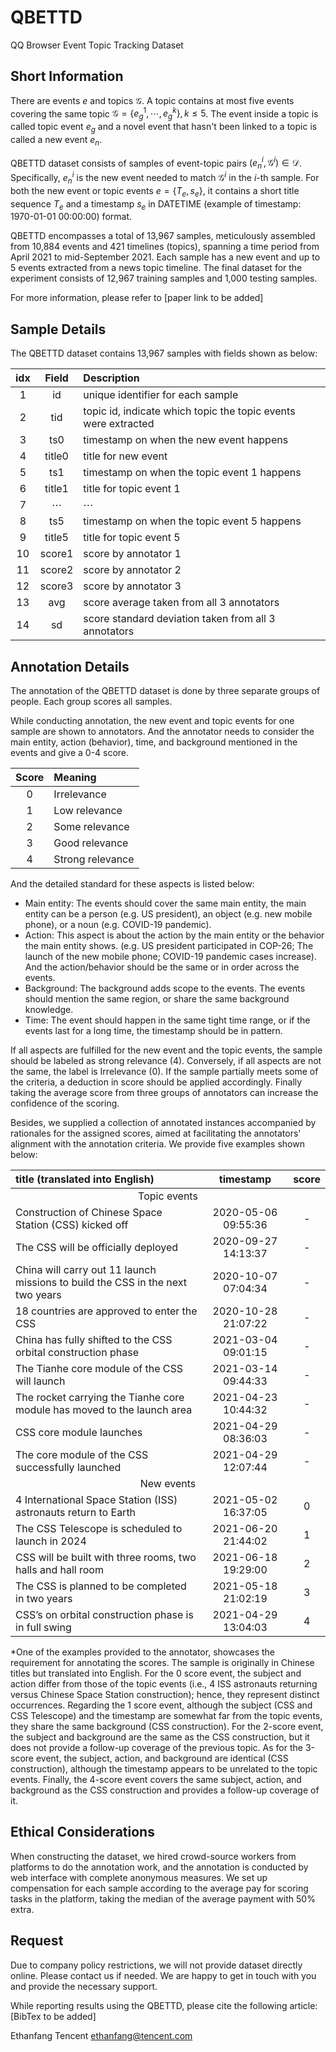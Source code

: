 # QBETTD
QQ Browser Event Topic Tracking Dataset

## Short Information
There are events $e$ and topics $\mathcal{G}$. A topic contains at most five events covering the same topic $\mathcal{G} = \{e_{g}^1,\cdots,e_{g}^k\}, k\leq5$. The event inside a topic is called topic event $e_{g}$ and a novel event that hasn't been linked to a topic is called a new event $e_n$. 

QBETTD dataset consists of samples of event-topic pairs  $(e^i_n, \mathcal{G}^i) \in \mathcal{D}$. Specifically, $e^i_n$ is the new event needed to match $\mathcal{G}^i$ in the $i$-th sample. For both the new event or topic events $e=\{T_e,s_e\}$, it contains a short title sequence $T_e$ and a timestamp $s_e$ in DATETIME (example of timestamp: 1970-01-01 00:00:00) format.

QBETTD encompasses a total of 13,967 samples, meticulously assembled from 10,884 events and 421 timelines (topics), spanning a time period from April 2021 to mid-September 2021. Each sample has a new event and up to 5 events extracted from a news topic timeline. The final dataset for the experiment consists of 12,967 training samples and 1,000 testing samples.

For more information, please refer to [paper link to be added]

## Sample Details
The QBETTD dataset contains 13,967 samples with fields shown as below:

| idx | Field  | Description                                                    |
|:---:|:------:|:---------------------------------------------------------------|
|  1  |   id   | unique identifier for each sample                              |
|  2  |  tid   | topic id, indicate which topic the topic events were extracted |
|  3  |  ts0   | timestamp on when the new event happens                        |
|  4  | title0 | title for new event                                            |
|  5  |  ts1   | timestamp on when the topic event 1 happens                    |
|  6  | title1 | title for topic event 1                                        |
|  7  |   ⋯    | ⋯                                                              |
|  8  |  ts5   | timestamp on when the topic event 5 happens                    |
|  9  | title5 | title for topic event 5                                        |
| 10  | score1 | score by annotator 1                                           |
| 11  | score2 | score by annotator 2                                           |
| 12  | score3 | score by annotator 3                                           |
| 13  |  avg   | score average taken from all 3 annotators                      |
| 14  |   sd   | score standard deviation taken from all 3 annotators           |

## Annotation Details

The annotation of the QBETTD dataset is done by three separate groups of people. Each group scores all samples.

While conducting annotation, the new event and topic events for one sample are shown to annotators. And the annotator needs to consider the main entity, action (behavior), time, and background mentioned in the events and give a 0-4 score. 

| Score | Meaning          |
| :---: | :--------------- |
|   0   | Irrelevance      |
|   1   | Low relevance    |
|   2   | Some relevance   |
|   3   | Good relevance   |
|   4   | Strong relevance |

And the detailed standard for these aspects is listed below:

- Main entity: The events should cover the same main entity, the main entity can be a person (e.g. US president), an object (e.g. new mobile phone), or a noun (e.g. COVID-19 pandemic).
- Action: This aspect is about the action by the main entity or the behavior the main entity shows. (e.g. US president participated in COP-26; The launch of the new mobile phone; COVID-19 pandemic cases increase). And the action/behavior should be the same or in order across the events.
- Background: The background adds scope to the events. The events should mention the same region, or share the same background knowledge.
- Time: The event should happen in the same tight time range, or if the events last for a long time, the timestamp should be in pattern.

If all aspects are fulfilled for the new event and the topic events, the sample should be labeled as strong relevance (4).  Conversely, if all aspects are not the same, the label is Irrelevance (0). If the sample partially meets some of the criteria, a deduction in score should be applied accordingly. Finally taking the average score from three groups of annotators can increase the confidence of the scoring.

Besides, we supplied a collection of annotated instances accompanied by rationales for the assigned scores, aimed at facilitating the annotators' alignment with the annotation criteria. We provide five examples shown below:

<div class="table*">
<table>
<thead>
<tr class="header">
<th style="text-align: left;">title (translated into English)</th>
<th style="text-align: center;">timestamp</th>
<th style="text-align: center;">score</th>
</tr>
</thead>
<tbody>
<tr class="odd">
<td colspan="3" style="text-align: center;">Topic events</td>
</tr>
<tr class="even">
<td style="text-align: left;">Construction of Chinese Space Station (CSS) kicked off</td>
<td style="text-align: center;">2020-05-06 09:55:36</td>
<td style="text-align: center;">-</td>
</tr>
<tr class="odd">
<td style="text-align: left;">The CSS will be officially deployed</td>
<td style="text-align: center;">2020-09-27 14:13:37</td>
<td style="text-align: center;">-</td>
</tr>
<tr class="even">
<td style="text-align: left;">China will carry out 11 launch missions to build the CSS in the next two years</td>
<td style="text-align: center;">2020-10-07 07:04:34</td>
<td style="text-align: center;">-</td>
</tr>
<tr class="odd">
<td style="text-align: left;">18 countries are approved to enter the CSS</td>
<td style="text-align: center;">2020-10-28 21:07:22</td>
<td style="text-align: center;">-</td>
</tr>
<tr class="even">
<td style="text-align: left;">China has fully shifted to the CSS orbital construction phase</td>
<td style="text-align: center;">2021-03-04 09:01:15</td>
<td style="text-align: center;">-</td>
</tr>
<tr class="odd">
<td style="text-align: left;">The Tianhe core module of the CSS will launch</td>
<td style="text-align: center;">2021-03-14 09:44:33</td>
<td style="text-align: center;">-</td>
</tr>
<tr class="odd">
<td style="text-align: left;">The rocket carrying the Tianhe core module has moved to the launch area</td>
<td style="text-align: center;">2021-04-23 10:44:32</td>
<td style="text-align: center;">-</td>
</tr>
<tr class="even">
<td style="text-align: left;">CSS core module launches</td>
<td style="text-align: center;">2021-04-29 08:36:03</td>
<td style="text-align: center;">-</td>
</tr>
<tr class="odd">
<td style="text-align: left;">The core module of the CSS successfully launched</td>
<td style="text-align: center;">2021-04-29 12:07:44</td>
<td style="text-align: center;">-</td>
</tr>
<tr class="even">
<td colspan="3" style="text-align: center;">New events</td>
</tr>
<tr class="odd">
<td style="text-align: left;">4 International Space Station (ISS) astronauts return to Earth</td>
<td style="text-align: center;">2021-05-02 16:37:05</td>
<td style="text-align: center;">0</td>
</tr>
<tr class="even">
<td style="text-align: left;">The CSS Telescope is scheduled to launch in 2024</td>
<td style="text-align: center;">2021-06-20 21:44:02</td>
<td style="text-align: center;">1</td>
</tr>
<tr class="odd">
<td style="text-align: left;">CSS will be built with three rooms, two halls and hall room</td>
<td style="text-align: center;">2021-06-18 19:29:00</td>
<td style="text-align: center;">2</td>
</tr>
<tr class="even">
<td style="text-align: left;">The CSS is planned to be completed in two years</td>
<td style="text-align: center;">2021-05-18 21:02:19</td>
<td style="text-align: center;">3</td>
</tr>
<tr class="odd">
<td style="text-align: left;">CSS’s on orbital construction phase is in full swing</td>
<td style="text-align: center;">2021-04-29 13:04:03</td>
<td style="text-align: center;">4</td>
</tr>
</tbody>
</table>
</div>
*One of the examples provided to the annotator, showcases the requirement for annotating the scores. The sample is originally in Chinese titles but translated into English. For the 0 score event, the subject and action differ from those of the topic events (i.e., 4 ISS astronauts returning versus Chinese Space Station construction); hence, they represent distinct occurrences. Regarding the 1 score event, although the subject (CSS and CSS Telescope) and the timestamp are somewhat far from the topic events, they share the same background (CSS construction). For the 2-score event, the subject and background are the same as the CSS construction, but it does not provide a follow-up coverage of the previous topic. As for the 3-score event, the subject, action, and background are identical (CSS construction), although the timestamp appears to be unrelated to the topic events. Finally, the 4-score event covers the same subject, action, and background as the CSS construction and provides a follow-up coverage of it.

## Ethical Considerations

When constructing the dataset, we hired crowd-source workers from platforms to do the annotation work, and the annotation is conducted by web interface with complete anonymous measures. We set up compensation for each sample according to the average pay for scoring tasks in the platform, taking the median of the average payment with 50% extra.

## Request

Due to company policy restrictions, we will not provide dataset directly online. Please contact us if needed. We are happy to get in touch with you and provide the necessary support.

While reporting results using the QBETTD, please cite the following article:
[BibTex to be added]

Ethanfang 
Tencent
ethanfang@tencent.com
